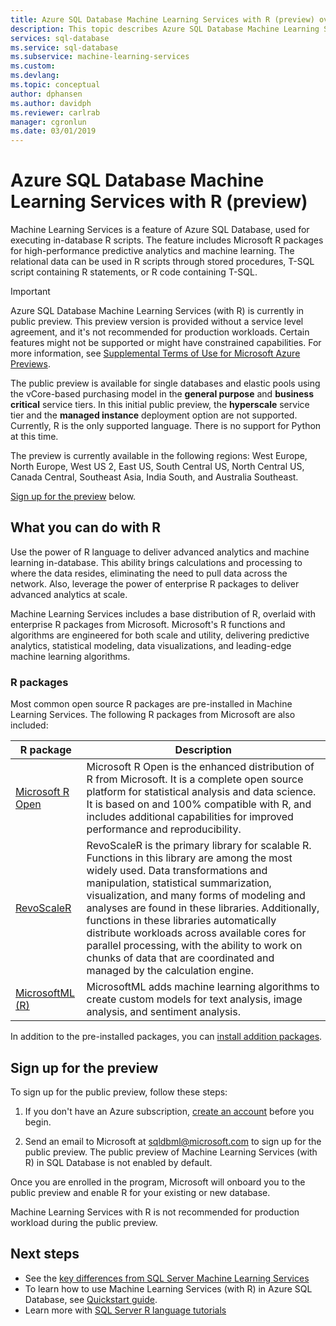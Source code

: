 ```yaml
---
title: Azure SQL Database Machine Learning Services with R (preview) overview
description: This topic describes Azure SQL Database Machine Learning Services (with R) and explains how it works.
services: sql-database
ms.service: sql-database
ms.subservice: machine-learning-services
ms.custom: 
ms.devlang: 
ms.topic: conceptual
author: dphansen
ms.author: davidph
ms.reviewer: carlrab
manager: cgronlun
ms.date: 03/01/2019
---
```

# Azure SQL Database Machine Learning Services with R (preview)

Machine Learning Services is a feature of Azure SQL Database, used for executing in-database R scripts. The feature includes Microsoft R packages for high-performance predictive analytics and machine learning. The relational data can be used in R scripts through stored procedures, T-SQL script containing R statements, or R code containing T-SQL.

> [!IMPORTANT]
> Azure SQL Database Machine Learning Services (with R) is currently in public preview.
> This preview version is provided without a service level agreement, and it's not recommended for production workloads. Certain features might not be supported or might have constrained capabilities.
> For more information, see [Supplemental Terms of Use for Microsoft Azure Previews](https://azure.microsoft.com/support/legal/preview-supplemental-terms/).
>
> The public preview is available for single databases and elastic pools using the vCore-based purchasing model in the **general purpose** and **business critical** service tiers. In this initial public preview, the **hyperscale** service tier and the **managed instance** deployment option are not supported. Currently, R is the only supported language. There is no support for Python at this time.
>
> The preview is currently available in the following regions: West Europe, North Europe, West US 2, East US, South Central US, North Central US, Canada Central, Southeast Asia, India South, and Australia Southeast.
>
> [Sign up for the preview](#signup) below.

## What you can do with R

Use the power of R language to deliver advanced analytics and machine learning in-database. This ability brings calculations and processing to where the data resides, eliminating the need to pull data across the network. Also, leverage the power of enterprise R packages to deliver advanced analytics at scale.

Machine Learning Services includes a base distribution of R, overlaid with enterprise R packages from Microsoft. Microsoft's R functions and algorithms are engineered for both scale and utility, delivering predictive analytics, statistical modeling, data visualizations, and leading-edge machine learning algorithms.

### R packages

Most common open source R packages are pre-installed in Machine Learning Services. The following R packages from Microsoft are also included:

| R package | Description|
|-|-|
| [Microsoft R Open](https://mran.microsoft.com/rro) | Microsoft R Open is the enhanced distribution of R from Microsoft. It is a complete open source platform for statistical analysis and data science. It is based on and 100% compatible with R, and includes additional capabilities for improved performance and reproducibility. |
| [RevoScaleR](https://docs.microsoft.com/sql/advanced-analytics/r/ref-r-revoscaler) | RevoScaleR is the primary library for scalable R. Functions in this library are among the most widely used. Data transformations and manipulation, statistical summarization, visualization, and many forms of modeling and analyses are found in these libraries. Additionally, functions in these libraries automatically distribute workloads across available cores for parallel processing, with the ability to work on chunks of data that are coordinated and managed by the calculation engine. |
| [MicrosoftML (R)](https://docs.microsoft.com/sql/advanced-analytics/r/ref-r-microsoftml) | MicrosoftML adds machine learning algorithms to create custom models for text analysis, image analysis, and sentiment analysis. |

In addition to the pre-installed packages, you can [install addition packages](sql-database-connect-query-r.md#add-package).

<a name="signup"></a>

## Sign up for the preview

To sign up for the public preview, follow these steps:

1. If you don't have an Azure subscription, [create an account](https://azure.microsoft.com/free/) before you begin.

2. Send an email to Microsoft at [sqldbml@microsoft.com](mailto:sqldbml@microsoft.com) to sign up for the public preview. The public preview of Machine Learning Services (with R) in SQL Database is not enabled by default.

Once you are enrolled in the program, Microsoft will onboard you to the public preview and enable R for your existing or new database.

Machine Learning Services with R is not recommended for production workload during the public preview.

## Next steps

- See the [key differences from SQL Server Machine Learning Services](sql-database-machine-learning-services-differences.md)
- To learn how to use Machine Learning Services (with R) in Azure SQL Database, see [Quickstart guide](sql-database-connect-query-r.md).
- Learn more with [SQL Server R language tutorials](https://docs.microsoft.com/sql/advanced-analytics/tutorials/sql-server-r-tutorials)
